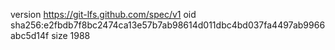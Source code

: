 version https://git-lfs.github.com/spec/v1
oid sha256:e2fbdb7f8bc2474ca13e57b7ab98614d011dbc4bd037fa4497ab9966abc5d14f
size 1988
